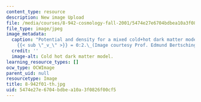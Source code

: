 ```yaml
---
content_type: resource
description: New image Upload
file: /media/courses/8-942-cosmology-fall-2001/5474e27e6704bdbea10a3f0826f00cf5_8-942f01-th.jpg
file_type: image/jpeg
image_metadata:
  caption: "Potential and density for a mixed cold+hot dark matter model with \u03A9\
    {{< sub \"_v_\" >}} = 0:2.\_(Image courtesy Prof. Edmund Bertschinger.)"
  credit: ''
  image-alt: Cold hot dark matter model.
learning_resource_types: []
ocw_type: OCWImage
parent_uid: null
resourcetype: Image
title: 8-942f01-th.jpg
uid: 5474e27e-6704-bdbe-a10a-3f0826f00cf5
---
```

